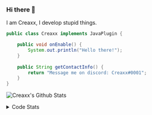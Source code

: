 ### Hi there 👋

I am Creaxx, I develop stupid things. 

```java
public class Creaxx implements JavaPlugin {

    public void onEnable() {
        System.out.println("Hello there!");
    }
    
    public String getContactInfo() {
        return "Message me on discord: Creaxx#0001";
    }
}
```

![Creaxx's Github Stats](https://github-readme-stats.vercel.app/api?username=CreaxxOG&show_icons=true&theme=dark&count_private=true)

<details>
  <summary>Code Stats</summary>

<!--START_SECTION:waka-->
![Code Time](http://img.shields.io/badge/Code%20Time-1%2C086%20hrs%2053%20mins-blue)

![Lines of code](https://img.shields.io/badge/From%20Hello%20World%20I%27ve%20Written-169%20lines%20of%20code-blue)

**🐱 My GitHub Data** 

> 🏆 132 Contributions in the Year 2023
 > 
> 📦 66.2 kB Used in GitHub's Storage 
 > 
> 🚫 Not Opted to Hire
 > 
> 📜 4 Public Repositories 
 > 
> 🔑 2 Private Repositories  
 > 
**I'm an Early 🐤** 

```text
🌞 Morning    53 commits     █░░░░░░░░░░░░░░░░░░░░░░░░   6.03% 
🌆 Daytime    453 commits    █████████████░░░░░░░░░░░░   51.54% 
🌃 Evening    354 commits    ██████████░░░░░░░░░░░░░░░   40.27% 
🌙 Night      19 commits     ░░░░░░░░░░░░░░░░░░░░░░░░░   2.16%

```
📅 **I'm Most Productive on Saturday** 

```text
Monday       86 commits     ██░░░░░░░░░░░░░░░░░░░░░░░   9.78% 
Tuesday      108 commits    ███░░░░░░░░░░░░░░░░░░░░░░   12.29% 
Wednesday    85 commits     ██░░░░░░░░░░░░░░░░░░░░░░░   9.67% 
Thursday     128 commits    ███░░░░░░░░░░░░░░░░░░░░░░   14.56% 
Friday       107 commits    ███░░░░░░░░░░░░░░░░░░░░░░   12.17% 
Saturday     240 commits    ██████░░░░░░░░░░░░░░░░░░░   27.3% 
Sunday       125 commits    ███░░░░░░░░░░░░░░░░░░░░░░   14.22%

```


📊 **This Week I Spent My Time On** 

```text
💬 Programming Languages: 
Java                     16 hrs 3 mins       ███████████████████████░░   93.39% 
Kotlin                   46 mins             █░░░░░░░░░░░░░░░░░░░░░░░░   4.49% 
YAML                     12 mins             ░░░░░░░░░░░░░░░░░░░░░░░░░   1.19% 
XML                      5 mins              ░░░░░░░░░░░░░░░░░░░░░░░░░   0.49% 
IDEA_MODULE              1 min               ░░░░░░░░░░░░░░░░░░░░░░░░░   0.19%

🔥 Editors: 
IntelliJ                 17 hrs 11 mins      █████████████████████████   100.0%

```

**I Mostly Code in Java** 

```text
Java                     13 repos            ████████████████░░░░░░░░░   65.0% 
Kotlin                   6 repos             ███████░░░░░░░░░░░░░░░░░░   30.0% 
EJS                      1 repo              █░░░░░░░░░░░░░░░░░░░░░░░░   5.0%

```



 Last Updated on 11/01/2023 06:26:52 UTC
<!--END_SECTION:waka-->
</details>
